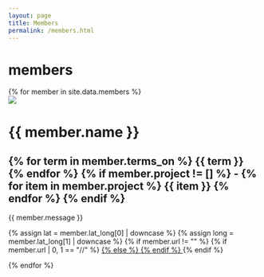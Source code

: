 ```yaml
---
layout: page
title: Members
permalink: /members.html
---
```


# members

<div class="row">
{% for member in site.data.members %}
	<div class="col-md-3 mx-auto">
		<img src="http://mappy.dali.dartmouth.edu/{{ member.iconUrl }}" class="memberpic">
		<h1>{{ member.name }}</h1>
		<h2>
			{% for term in member.terms_on %}
				{{ term }} 
			{% endfor %}
			{% if member.project != [] %}
			-
				{% for item in member.project %}
					{{ item }}
				{% endfor %}
			{% endif %}
		</h2>
		<p>{{ member.message }}</p>
		<p>
			{% assign lat = member.lat_long[0] | downcase %}
			{% assign long = member.lat_long[1] | downcase %}
			<a href="https://www.google.com/maps/@{{ lat }},{{ long }},18z"> 
				<i class="fas fa-map-marker-alt"></i>
			</a>
			{% if member.url != "" %}
				{% if member.url | 0, 1 == "//" %}
				<a href="http://{{ member.url | 2,-1 }}">
				{% else %}
				<a href="{{ member.url }}">
				{% endif %}
					<i class="fas fa-desktop"></i>
				</a>
			{% endif %}
		</p>
	</div>
{% endfor %}
</div>